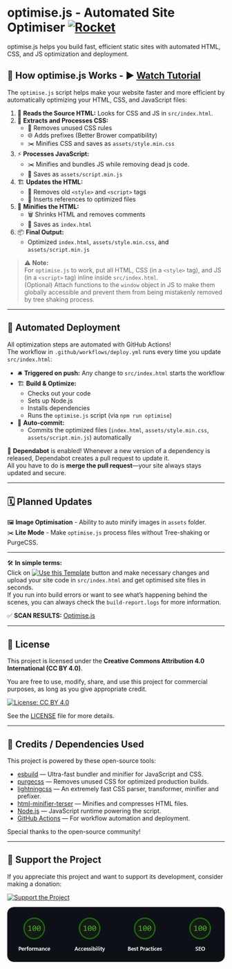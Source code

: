 # optimise.js - Automated Site Optimiser [<img src="https://cdn.jsdelivr.net/gh/TecnikOfficial/Automated-Site-Optimiser@refs/heads/main/assets/img/rocket.webp" alt="Rocket" width="40" height="40">](https://tecnikofficial.github.io/Automated-Site-Optimiser/)


optimise.js helps you build fast, efficient static sites with automated HTML, CSS, and JS optimization and deployment.

## 🚀 How optimise.js Works - ▶️ [Watch Tutorial](https://youtu.be/D3TvT5rhfbQ?feature=shared) 

The `optimise.js` script helps make your website faster and more efficient by automatically optimizing your HTML, CSS, and JavaScript files:

1. 📝 **Reads the Source HTML:** Looks for CSS and JS in `src/index.html`.
2. 🎨 **Extracts and Processes CSS:**
   - 🚮 Removes unused CSS rules
   - 🌐 Adds prefixes (Better Brower compatibility)
   - ✂️ Minifies CSS and saves as `assets/style.min.css`
3. ⚡ **Processes JavaScript:**
   - ✂️ Minifies and bundles JS while removing dead js code.
   - 💾 Saves as `assets/script.min.js`
4. 🏗️ **Updates the HTML:**
   - 🧹 Removes old `<style>` and `<script>` tags
   - 🔗 Inserts references to optimized files
5. 🧼 **Minifies the HTML:**
   - 🗑️ Shrinks HTML and removes comments
   - 💾 Saves as `index.html`
6. 📦 **Final Output:**  
   - Optimized `index.html`, `assets/style.min.css`, and `assets/script.min.js`

> ⚠️ **Note:**  
> For `optimise.js` to work, put all HTML, CSS (in a `<style>` tag), and JS (in a `<script>` tag) inline inside `src/index.html`.<br>
> (Optional) Attach functions to the `window` object in JS to make them globally accessible and prevent them from being mistakenly removed by tree shaking process.
---

## 🤖 Automated Deployment

All optimization steps are automated with GitHub Actions!  
The workflow in `.github/workflows/deploy.yml` runs every time you update `src/index.html`:

- 🛎 **Triggered on push:** Any change to `src/index.html` starts the workflow
- 🏗️ **Build & Optimize:**  
  - Checks out your code  
  - Sets up Node.js  
  - Installs dependencies  
  - Runs the `optimise.js` script (via `npm run optimise`)
- 🚀 **Auto-commit:**  
  - Commits the optimized files (`index.html`, `assets/style.min.css`, `assets/script.min.js`) automatically
    
🔄 **Dependabot** is enabled!
Whenever a new version of a dependency is released, Dependabot creates a pull request to update it.  
All you have to do is **merge the pull request**—your site always stays updated and secure.

---

## 🗓️ Planned Updates

🖼️ **Image Optimisation** - 
Ability to auto minify images in `assets` folder.<br>
✂️ **Lite Mode** -
Make `optimise.js` process files without Tree-shaking or PurgeCSS.

---

🛠️ **In simple terms:**  
Click on [![Use this Template](https://img.shields.io/badge/Use%20this%20Template-olivegreen.svg)](https://github.com/new?template_name=Automated-Site-Optimiser&template_owner=TecnikOfficial) button and make necessary changes and upload your site code in `src/index.html` and get optimised site files in seconds.<br>
If you run into build errors or want to see what’s happening behind the scenes, you can always check the `build-report.logs` for more information.

✅ **SCAN RESULTS:** [Optimise.js](https://www.virustotal.com/gui/url/11075fbad0d7e9253727b287dc41af51022d900a726745f67a29baf5537be7bc?nocache=1)

---
## 📄 License

This project is licensed under the **Creative Commons Attribution 4.0 International (CC BY 4.0)**.

You are free to use, modify, share, and use this project for commercial purposes, as long as you give appropriate credit.

[![License: CC BY 4.0](https://img.shields.io/badge/License-CC%20BY%204.0-lightgrey.svg)](https://creativecommons.org/licenses/by/4.0/)

See the [LICENSE](LICENSE) file for more details.

---

## 🙏 Credits / Dependencies Used

This project is powered by these open-source tools:

- [esbuild](https://www.npmjs.com/package/esbuild) — Ultra-fast bundler and minifier for JavaScript and CSS.
- [purgecss](https://www.npmjs.com/package/purgecss) — Removes unused CSS for optimized production builds.
- [lightningcss](https://www.npmjs.com/package/lightningcss) — An extremely fast CSS parser, transformer, minifier and prefixer.
- [html-minifier-terser](https://www.npmjs.com/package/html-minifier-terser) — Minifies and compresses HTML files.
- [Node.js](https://nodejs.org/) — JavaScript runtime powering the script.
- [GitHub Actions](https://github.com/features/actions) — For workflow automation and deployment.

Special thanks to the open-source community!

---

## 💖 Support the Project

If you appreciate this project and want to support its development, consider making a donation:

[![Support the Project](https://img.shields.io/badge/Support%20the%20Project-Donate-brightgreen)](https://coindrop.to/tecnik)

[![Speed Test](assets/img/speedtest.png)](https://pagespeed.web.dev/analysis?url=https://tecnikofficial.github.io/Automated-Site-Optimiser)
